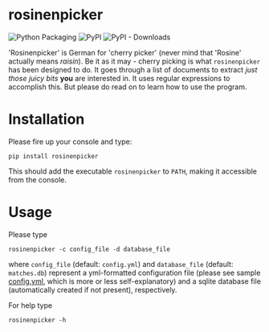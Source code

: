 # rosinenpicker

![Python Packaging](https://github.com/joheli/rosinenpicker/workflows/Packaging/badge.svg) ![PyPI](https://img.shields.io/pypi/v/rosinenpicker?label=PyPI) ![PyPI - Downloads](https://img.shields.io/pypi/dm/rosinenpicker)

'Rosinenpicker' is German for 'cherry picker' (never mind that 'Rosine' actually means *raisin*). Be it as it may - cherry picking is what `rosinenpicker` has been designed to do. It goes through a list of documents to extract *just those juicy bits* **you** are interested in. It uses regular expressions to accomplish this. But please do read on to learn how to use the program. 

# Installation

Please fire up your console and type:

```
pip install rosinenpicker
```

This should add the executable `rosinenpicker` to `PATH`, making it accessible from the console.

# Usage

Please type

```
rosinenpicker -c config_file -d database_file
```

where `config_file` (default: `config.yml`) and `database_file` (default: `matches.db`) represent a yml-formatted configuration file (please see sample [config.yml](configs/config.yml), which is more or less self-explanatory) and a sqlite database file (automatically created if not present), respectively.

For help type

```
rosinenpicker -h
```
